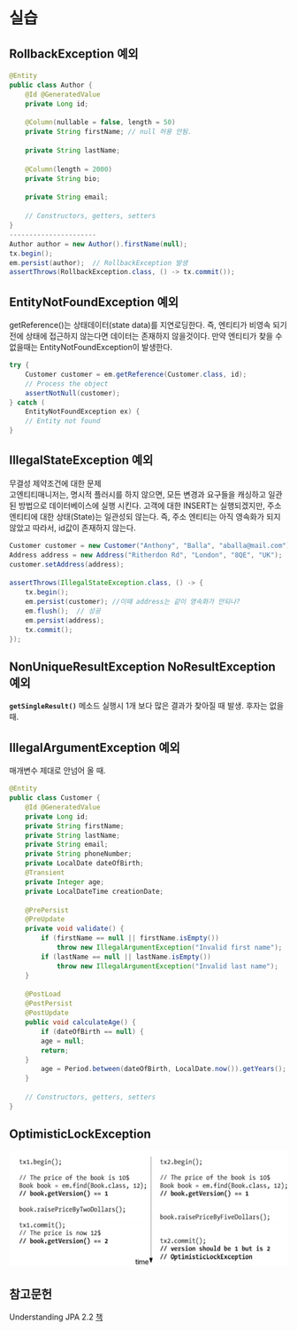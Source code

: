 # 실습

## RollbackException 예외

```java
@Entity
public class Author {
    @Id @GeneratedValue
    private Long id;
    
    @Column(nullable = false, length = 50)
    private String firstName; // null 허용 안됨.
    
    private String lastName;
    
    @Column(length = 2000)
    private String bio;
    
    private String email;
    
    // Constructors, getters, setters
}
----------------------
Author author = new Author().firstName(null);
tx.begin();
em.persist(author);  // RollbackException 발생  
assertThrows(RollbackException.class, () -> tx.commit());
```

## EntityNotFoundException 예외

getReference\(\)는 상태데이터\(state data\)를 지연로딩한다. 즉, 엔티티가 비영속 되기 전에 상태에 접근하지 않는다면 데이터는 존재하지 않을것이다. 만약 엔티티가 찾을 수 없을때는 EntityNotFoundException이 발생한다.

```java
try {
    Customer customer = em.getReference(Customer.class, id);
    // Process the object
    assertNotNull(customer);
} catch (
    EntityNotFoundException ex) {
    // Entity not found
}
```

## IllegalStateException 예외

무결성 제약조건에 대한 문제  
고엔티티매니저는, 명시적 플러시를 하지 않으면, 모든 변경과 요구들을 캐싱하고 일관된 방법으로 데이터베이스에 실행 시킨다. 고객에 대한 INSERT는 실행되겠지만, 주소엔티티에 대한 상태\(State\)는 일관성되 않는다. 즉, 주소 엔티티는 아직 영속화가 되지 않았고 따라서, id값이 존재하지 않는다.

```java
Customer customer = new Customer("Anthony", "Balla", "aballa@mail.com");
Address address = new Address("Ritherdon Rd", "London", "8QE", "UK");
customer.setAddress(address);

assertThrows(IllegalStateException.class, () -> {
    tx.begin();
    em.persist(customer); //이때 address는 같이 영속화가 안되나? 
    em.flush();  // 성공
    em.persist(address);
    tx.commit();
});
```

## NonUniqueResultException NoResultException 예외

**`getSingleResult()`** 메소드 실행시 1개 보다 많은 결과가 찾아질 때 발생. 후자는 없을때.

## IllegalArgumentException 예외

매개변수 제대로 안넘어 올 때.

```java
@Entity
public class Customer {
    @Id @GeneratedValue
    private Long id;
    private String firstName;
    private String lastName;
    private String email;
    private String phoneNumber;
    private LocalDate dateOfBirth;
    @Transient
    private Integer age;
    private LocalDateTime creationDate;
    
    @PrePersist
    @PreUpdate
    private void validate() {
        if (firstName == null || firstName.isEmpty())
            throw new IllegalArgumentException("Invalid first name");
        if (lastName == null || lastName.isEmpty())
            throw new IllegalArgumentException("Invalid last name");
    }
    
    @PostLoad
    @PostPersist
    @PostUpdate
    public void calculateAge() {
        if (dateOfBirth == null) {
        age = null;
        return;
    }
        age = Period.between(dateOfBirth, LocalDate.now()).getYears();
    }
    
    // Constructors, getters, setters
}
```

## OptimisticLockException 

![Antonio Goncalves, &#x300C;Understanding JPA 2.2&#x300D;, Amazon KDP, 2019 ](../../../.gitbook/assets/image%20%2856%29.png)





## 참고문헌 

Understanding JPA 2.2 [책](https://www.amazon.com/Understanding-JPA-2-2-Persistence-fascicle-ebook/dp/B07RWPXPS6/ref=sr_1_2?dchild=1&keywords=JPA&qid=1592293308&sr=8-2)

